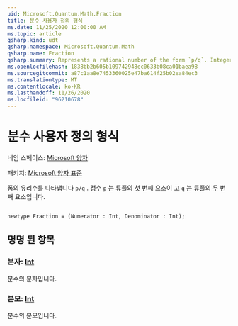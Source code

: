 ```yaml
---
uid: Microsoft.Quantum.Math.Fraction
title: 분수 사용자 정의 형식
ms.date: 11/25/2020 12:00:00 AM
ms.topic: article
qsharp.kind: udt
qsharp.namespace: Microsoft.Quantum.Math
qsharp.name: Fraction
qsharp.summary: Represents a rational number of the form `p/q`. Integer `p` is the first element of the tuple and `q` is the second element of the tuple.
ms.openlocfilehash: 1838bb2b605b109742948ec0633b08ca01baea98
ms.sourcegitcommit: a87c1aa8e7453360025e47ba614f25b02ea84ec3
ms.translationtype: MT
ms.contentlocale: ko-KR
ms.lasthandoff: 11/26/2020
ms.locfileid: "96210678"
---
```

# <a name="fraction-user-defined-type"></a>분수 사용자 정의 형식

네임 스페이스: [Microsoft 양자](xref:Microsoft.Quantum.Math)

패키지: [Microsoft 양자 표준](https://nuget.org/packages/Microsoft.Quantum.Standard)


폼의 유리수를 나타냅니다 `p/q` . 정수 `p` 는 튜플의 첫 번째 요소이 고 `q` 는 튜플의 두 번째 요소입니다.

```qsharp

newtype Fraction = (Numerator : Int, Denominator : Int);
```



## <a name="named-items"></a>명명 된 항목

### <a name="numerator--int"></a>분자: [Int](xref:microsoft.quantum.lang-ref.int)

분수의 분자입니다.
### <a name="denominator--int"></a>분모: [Int](xref:microsoft.quantum.lang-ref.int)

분수의 분모입니다.